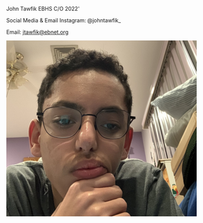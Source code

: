 John Tawfik
EBHS C/O 2022'

Social Media & Email
Instagram: @johntawfik_

Email: jtawfik@ebnet.org


<img src = "https://raw.githubusercontent.com/John-Tawfik/Final-Website/master/Correct%20Github%20image.jpg">

